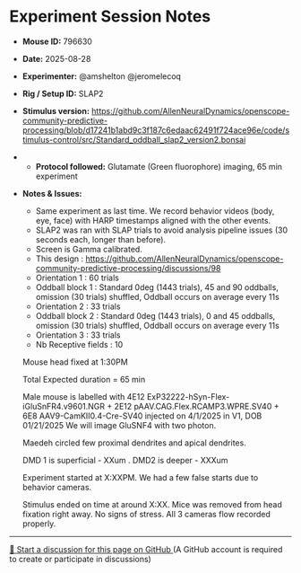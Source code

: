 # Experiment Session Notes

- **Mouse ID:** 796630
- **Date:** 2025-08-28
- **Experimenter:** @amshelton @jeromelecoq 
- **Rig / Setup ID:** SLAP2
- **Stimulus version:** https://github.com/AllenNeuralDynamics/openscope-community-predictive-processing/blob/d17241b1abd9c3f187c6edaac62491f724ace96e/code/stimulus-control/src/Standard_oddball_slap2_version2.bonsai
- - **Protocol followed:** Glutamate (Green fluorophore) imaging, 65 min experiment
- **Notes & Issues:**
    - Same experiment as last time. We record behavior videos (body, eye, face) with HARP timestamps aligned with the other events.
    - SLAP2 was ran with SLAP trials to avoid analysis pipeline issues (30 seconds each, longer than before). 
    - Screen is Gamma calibrated.
    - This design : https://github.com/AllenNeuralDynamics/openscope-community-predictive-processing/discussions/98
    - Orientation 1  : 60 trials
    - Oddball block 1 : Standard 0deg (1443 trials), 45 and 90 oddballs, omission (30 trials) shuffled, Oddball occurs on average every  11s
    - Orientation 2  : 33 trials
    - Oddball block 2 : Standard 0deg (1443 trials), 0 and 45 oddballs, omission (30 trials) shuffled, Oddball occurs on average every  11s
    - Orientation 3  : 33 trials
    - Nb Receptive fields : 10
      
    Mouse head fixed at 1:30PM
  
    Total Expected duration = 65 min

    Male mouse is labelled with 4E12 ExP32222-hSyn-Flex-iGluSnFR4.v9601.NGR + 2E12 pAAV.CAG.Flex.RCAMP3.WPRE.SV40 + 6E8 AAV9-CamKII0.4-Cre-SV40
    injected on 4/1/2025 in V1, DOB 01/21/2025
    We will image GluSNF4 with two photon. 

    Maedeh circled few proximal dendrites and apical dendrites. 
  
    DMD 1 is superficial  - XXum . DMD2 is deeper - XXXum
  
    Experiment started at X:XXPM. We had a few false starts due to behavior cameras.
  
    Stimulus ended on time at around X:XX. Mice was removed from head fixation right away. No signs of stress. All 3 cameras flow recorded properly.

<!-- DISCUSSION_LINK_START -->
<div class="discussion-link">
    <hr>
    <p>
        <a href="https://github.com/allenneuraldynamics/openscope-community-predictive-processing/discussions/new?category=q-a&title=Discussion%3A%20experiments/allen_institute/slap2/allen_institute_796630" target="_blank">
            💬 Start a discussion for this page on GitHub
        </a>
        <span class="note">(A GitHub account is required to create or participate in discussions)</span>
    </p>
</div>
<!-- DISCUSSION_LINK_END -->
